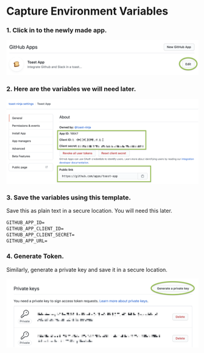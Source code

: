 # Capture Environment Variables

### 1. Click in to the newly made app.

![Don&apos;t worry about the Toast icon. We&apos;ll set it in a later step.](../../.gitbook/assets/image.png)

### 2. Here are the variables we will need later.

![](../../.gitbook/assets/image%20%2815%29.png)

### 3. Save the variables using this template.

Save this as plain text in a secure location. You will need this later.

```text
GITHUB_APP_ID=
GITHUB_APP_CLIENT_ID=
GITHUB_APP_CLIENT_SECRET=
GITHUB_APP_URL=
```

### 4. Generate Token.

Similarly, generate a private key and save it in a secure location.

![](../../.gitbook/assets/image%20%2818%29.png)

